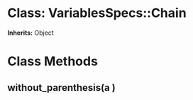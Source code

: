 # Class: VariablesSpecs::Chain
**Inherits:** Object
    



# Class Methods
## without_parenthesis(a ) [](#method-c-without_parenthesis)


